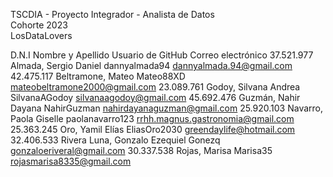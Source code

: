 TSCDIA - Proyecto Integrador - Analista de Datos 			
Cohorte 2023	
LosDataLovers				
				
D.N.I	         Nombre y Apellido		             Usuario de GitHub	                                Correo electrónico
37.521.977	Almada, Sergio Daniel 		            dannyalmada94	                                dannyalmada.94@gmail.com
42.475.117	Beltramone, Mateo		            Mateo88XD	                                        mateobeltramone2000@gmail.com
23.089.761	Godoy, Silvana Andrea 		            SilvanaAGodoy	                                silvanaagodoy@gmail.com
45.692.476	Guzmán, Nahir Dayana		            NahirGuzman	                                        nahirdayanaguzman@gmail.com
25.920.103	Navarro, Paola Giselle		            paolanavarro123	                                rrhh.magnus.gastronomia@gmail.com
25.363.245	Oro, Yamil Elías			    EliasOro2030                                        greendaylife@hotmail.com
32.406.533	Rivera Luna, Gonzalo Ezequiel		    Gonezq	                                        gonzaloeriveral@gmail.com
30.337.538	Rojas, Marisa		                    Marisa35	                                        rojasmarisa8335@gmail.com

